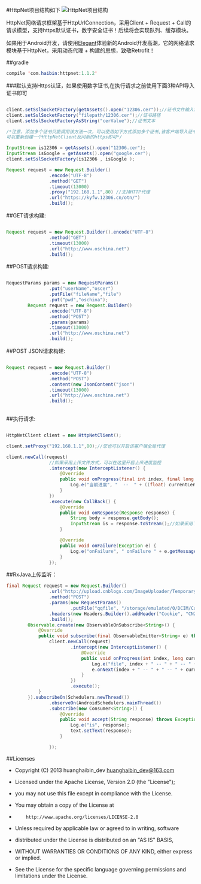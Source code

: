#HttpNet项目结构如下
![HttpNet项目结构](http://git.oschina.net/uploads/images/2016/0919/132807_3e935005_494015.png "HttpNet项目结构")

HttpNet网络请求框架基于HttpUrlConnection，采用Client + Request + Call的请求模型，支持https默认证书，数字安全证书！后续将会实现队列、缓存模块。

如果用于Android开发，请使用[Elegant](http://git.oschina.net/huanghaibin_dev/Elegant)体验新的Android开发高潮，它的网络请求模块基于HttpNet，采用动态代理 + 构建的思想，致敬Retrofit！

##gradle

```java
compile 'com.haibin:httpnet:1.1.2'
```

###默认支持Https认证，如果使用数字证书,在执行请求之前使用下面3种API导入证书即可

```java

client.setSslSocketFactory(getAssets().open("12306.cer"));//证书文件输入流
client.setSslSocketFactory("filepath/12306.cer");//证书路径
client.setSslSocketFactoryAsString("cerValue");//证书文本

/*注意，添加多个证书只能调用该方法一次，可以使用如下方式添加多个证书,该客户端导入证书之后将不能访问其它没有导入https的链接，
可以重新创建一个HttpNetClient反问新的https即可*/

InputStream is12306 = getAssets().open("12306.cer");
InputStream isGoogle = getAssets().open("google.cer");
client.setSslSocketFactory(is12306 , isGoogle );

Request request = new Request.Builder()
                .encode("UTF-8")
                .method("GET")
                .timeout(13000)
                .proxy("192.168.1.1",80) //支持HTTP代理
                .url("https://kyfw.12306.cn/otn/")
                .build();
```


##GET请求构建:
```java

Request request = new Request.Builder().encode("UTF-8")
                .method("GET")
                .timeout(13000)
                .url("http://www.oschina.net")
                .build();
```

##POST请求构建:
```java

RequestParams params = new RequestParams()
                .put("userName","oscer")
                .putFile("fileName","file")
                .put("pwd","oschina");
        Request request = new Request.Builder()
                .encode("UTF-8")
                .method("POST")
                .params(params)
                .timeout(13000)
                .url("http://www.oschina.net")
                .build();
```

##POST JSON请求构建:
```java

Request request = new Request.Builder()
                .encode("UTF-8")
                .method("POST")
                .content(new JsonContent("json")
                .timeout(13000)
                .url("http://www.oschina.net")
                .build();
       
```

##执行请求:
```java

HttpNetClient client = new HttpNetClient();

client.setProxy("192.168.1.1",80);//您也可以开启该客户端全局代理

client.newCall(request)
                //如果采用上传文件方式，可以在这里开启上传进度监控
                .intercept(new InterceptListener() {
                    @Override
                    public void onProgress(final int index, final long currentLength, final long totalLength) {
                        Log.e("当前进度", "  --  " + ((float) currentLength / totalLength) * 100);
                    }
                })
                .execute(new CallBack() {
                    @Override
                    public void onResponse(Response response) {
                        String body = response.getBody();
                        InputStream is = response.toStream();//如果采用下载，可以在这里监听下载进度
                    }

                    @Override
                    public void onFailure(Exception e) {
                        Log.e("onFailure", " onFailure " + e.getMessage());
                    }
                });

```

##RxJava上传监听：
```java
final Request request = new Request.Builder()
                .url("http://upload.cnblogs.com/ImageUploader/TemporaryAvatarUpload")
                .method("POST")
                .params(new RequestParams()
                        .putFile("qqfile", "/storage/emulated/0/DCIM/Camera/339718150.jpeg"))
                .headers(new Headers.Builder().addHeader("Cookie", "CNZZDATA1259029673=2072545293-1479795067-null%7C1479795067; lhb_smart_1=1; __utma=226521935.1789795872.1480996255.1480996255.1480996255.1; __utmz=226521935.1480996255.1.1.utmcsr=baidu|utmccn=(organic)|utmcmd=organic; .CNBlogsCookie=A6783E37E1040979421EC4A57A2FEFBB74B65BB51C7345AC99B64A7065293F59A79C6830C60D71629E8D28A332436E23CD40968EB58AA830CBD0F0733438F9A7627C074DB0462C2576D206D3752E640871E8CB23D1A50B0A9962C158466EE81425B1E516; _gat=1; _ga=GA1.2.1789795872.1480996255"))
                .build();
        Observable.create(new ObservableOnSubscribe<String>() {
            @Override
            public void subscribe(final ObservableEmitter<String> e) throws Exception {
                client.newCall(request)
                        .intercept(new InterceptListener() {
                            @Override
                            public void onProgress(int index, long currentLength, long totalLength) {
                                Log.e("file", index + " -- " + " -- " + currentLength + " -- " + totalLength);
                                e.onNext(index + " -- " + " -- " + currentLength + " -- " + totalLength);
                            }
                        })
                        .execute();
            }
        }).subscribeOn(Schedulers.newThread())
                .observeOn(AndroidSchedulers.mainThread())
                .subscribe(new Consumer<String>() {
                    @Override
                    public void accept(String response) throws Exception {
                        Log.e("is", response);
                        text.setText(response);
                    }

                });
```

##Licenses
- Copyright (C) 2013 huanghaibin_dev <huanghaibin_dev@163.com>
 
- Licensed under the Apache License, Version 2.0 (the "License");
- you may not use this file except in compliance with the License.
- You may obtain a copy of the License at
 
-         http://www.apache.org/licenses/LICENSE-2.0
 
- Unless required by applicable law or agreed to in writing, software
- distributed under the License is distributed on an "AS IS" BASIS,
- WITHOUT WARRANTIES OR CONDITIONS OF ANY KIND, either express or implied.
- See the License for the specific language governing permissions and
  limitations under the License.
 